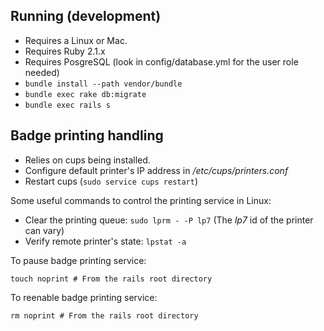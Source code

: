 ## Running (development)

* Requires a Linux or Mac.
* Requires Ruby 2.1.x
* Requires PosgreSQL (look in config/database.yml for the user role needed)
* `bundle install --path vendor/bundle`
* `bundle exec rake db:migrate`
* `bundle exec rails s`

## Badge printing handling

* Relies on cups being installed.
* Configure default printer's IP address in _/etc/cups/printers.conf_
* Restart cups (`sudo service cups restart`)

Some useful commands to control the printing service in Linux:
* Clear the printing queue: `sudo lprm - -P lp7` (The _lp7_ id of the printer can vary)
* Verify remote printer's state: `lpstat -a`

To pause badge printing service:

    touch noprint # From the rails root directory

To reenable badge printing service:

    rm noprint # From the rails root directory
